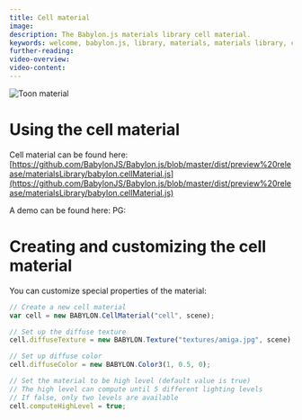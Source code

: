 ```yaml
---
title: Cell material
image:
description: The Babylon.js materials library cell material.
keywords: welcome, babylon.js, library, materials, materials library, cell, cell material
further-reading:
video-overview:
video-content:
---
```


![Toon material](/img/extensions/materials/toon.png)

# Using the cell material

Cell material can be found here: [https://github.com/BabylonJS/Babylon.js/blob/master/dist/preview%20release/materialsLibrary/babylon.cellMaterial.js](https://github.com/BabylonJS/Babylon.js/blob/master/dist/preview%20release/materialsLibrary/babylon.cellMaterial.js)

A demo can be found here: PG: <Playground id="#36VUUE" title="Cell Material" description="Example of cell material"/>

# Creating and customizing the cell material

You can customize special properties of the material:

```javascript
// Create a new cell material
var cell = new BABYLON.CellMaterial("cell", scene);

// Set up the diffuse texture
cell.diffuseTexture = new BABYLON.Texture("textures/amiga.jpg", scene);

// Set up diffuse color
cell.diffuseColor = new BABYLON.Color3(1, 0.5, 0);

// Set the material to be high level (default value is true)
// The high level can compute until 5 different lighting levels
// If false, only two levels are available
cell.computeHighLevel = true;
```
